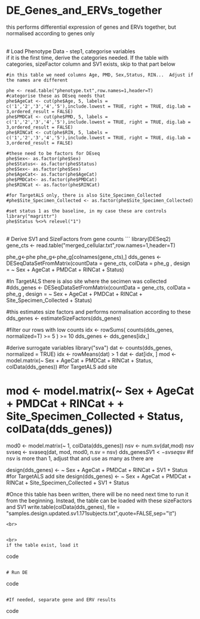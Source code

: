 # DE_Genes_and_ERVs_together
this performs differential expression of genes and ERVs together, but normalised according to genes only

<br>
# Load Phenotype Data - step1, categorise variables
<br> if it is the first time, derive the categories needed.  If the table with categories, sizeFactor column and SV1 exists, skip to that part below <br>

```
#in this table we need columns Age, PMD, Sex,Status, RIN...  Adjust if the names are different

phe <- read.table("phenotype.txt",row.names=1,header=T) 
#categorise these as DEseq needs that
phe$AgeCat <- cut(phe$Age, 5, labels = c('1','2','3','4','5'),include.lowest = TRUE, right = TRUE, dig.lab = 3,ordered_result = FALSE)
phe$PMDCat <- cut(phe$PMD, 5, labels = c('1','2','3','4','5'),include.lowest = TRUE, right = TRUE, dig.lab = 3,ordered_result = FALSE)
phe$RINCat <- cut(phe$RIN, 5, labels = c('1','2','3','4','5'),include.lowest = TRUE, right = TRUE, dig.lab = 3,ordered_result = FALSE)

#these need to be factors for DEseq
phe$Sex<- as.factor(phe$Sex)
phe$Status<- as.factor(phe$Status)
phe$Sex<- as.factor(phe$Sex)
phe$AgeCat<- as.factor(phe$AgeCat)
phe$PMDCat<- as.factor(phe$PMDCat)
phe$RINCat <- as.factor(phe$RINCat)

#for TargetALS only, there is also Site_Specimen_Collected
#phe$Site_Specimen_Collected <- as.factor(phe$Site_Specimen_Collected)

#set status 1 as the baseline, in my case these are controls
library("magrittr")
phe$Status %<>% relevel("1")
```
<br>
# Derive SV1 and SizeFactors from gene counts
```
library(DESeq2)
gene_cts <- read.table("merged_cellular.txt",row.names=1,header=T)

phe_g<-phe
phe_g<-phe_g[colnames(gene_cts),]
dds_genes <- DESeqDataSetFromMatrix(countData = gene_cts, colData = phe_g , design = ~ Sex + AgeCat + PMDCat + RINCat + Status)

#In TargetALS there is also site where the secimen was collected
#dds_genes <- DESeqDataSetFromMatrix(countData = gene_cts, colData = phe_g , design = ~ Sex + AgeCat + PMDCat + RINCat + Site_Specimen_Collected + Status)

#this estimates size factors and performs normalisation according to these
dds_genes <- estimateSizeFactors(dds_genes)

#filter our rows with low counts
idx <- rowSums( counts(dds_genes, normalized=T) >= 5 ) >= 10
dds_genes <- dds_genes[idx,]

#derive surrogate variables
library("sva")
dat  <- counts(dds_genes, normalized = TRUE)
idx  <- rowMeans(dat) > 1
dat  <- dat[idx, ]
mod  <- model.matrix(~ Sex + AgeCat + PMDCat + RINCat + Status, colData(dds_genes))
#for TargetALS add site
# mod  <- model.matrix(~ Sex + AgeCat + PMDCat + RINCat + + Site_Specimen_Collected  + Status, colData(dds_genes))

mod0 <- model.matrix(~   1, colData(dds_genes))
nsv <- num.sv(dat,mod)
nsv
svseq <- svaseq(dat, mod, mod0, n.sv = nsv)
dds_genes$SV1 <- svseq$sv
#if nsv is more than 1, adjust that and use as many as there are

design(dds_genes) <- ~ Sex + AgeCat + PMDCat + RINCat + SV1 + Status
#for TargetALS add site
design(dds_genes) <- ~ Sex + AgeCat + PMDCat + RINCat + Site_Specimen_Collected + SV1 + Status

#Once this table has been written, there will be no need next time to run it from the beginning.  Instead, the table can be loaded with these sizeFactors and SV1
write.table(colData(dds_genes), file = "samples.design.updated.sv1.171subjects.txt",quote=FALSE,sep="\t")

```
<br>


<br>
if the table exist, load it
```
code
```

# Run DE
```
code
```

#If needed, separate gene and ERV results
```
code
```

